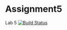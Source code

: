 # Assignment5
Lab 5
[![Build Status](https://travis-ci.org/gowthamkm/Assignment5.svg?branch=master)](https://travis-ci.org/gowthamkm/Assignment5)
